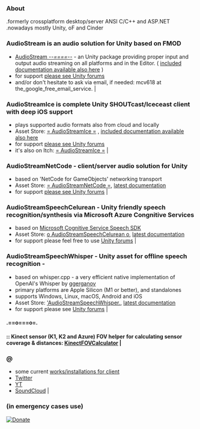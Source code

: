 ### About
.formerly crossplatform desktop/server ANSI C/C++ and ASP.NET  
.nowadays mostly Unity, oF and Cinder 

### AudioStream is an audio solution for Unity based on FMOD
- [AudioStream _--====--_](https://assetstore.unity.com/packages/tools/audio/audiostream-65411?aid=1100l7sC8) - an Unity package providing proper input and output audio streaming on all platforms and in the Editor. ( [included documentation available also here](https://github.com/r618/AudioStreamDocs) )
- for support [please see Unity forums](http://forum.unity3d.com/threads/audiostream-an-audio-streaming-solution-for-all-and-everywhere.412029/)
- and/or don't hesitate to ask via email, if needed: mcv618 at the_google_free_email_service. |

### AudioStreamIce is complete Unity SHOUTcast/Iceceast client with deep iOS support
- plays supported audio formats also from cloud and locally
- Asset Store: [= AudioStreamIce =](https://assetstore.unity.com/packages/slug/223601?aid=1100l7sC8) , [included documentation available also here](https://github.com/r618/AudioStreamIceDocs)
- for support [please see Unity forums](https://forum.unity.com/threads/audiostreamice.1289045)
- it's also on Itch: [= AudioStreamIce =](https://r618.itch.io/audiostreamice) |

### AudioStreamNetCode - client/server audio solution for Unity
- based on 'NetCode for GameObjects' networking transport
- Asset Store: [= AudioStreamNetCode =](https://assetstore.unity.com/packages/slug/233329?aid=1100l7sC8), [latest documentation](https://github.com/r618/AudioStreamNetCodeDocs/tree/master)
- for support [please see Unity forums](https://forum.unity.com/threads/audiostreamnetcode-network-audio-based-on-netcode-for-gameobjects.1318635/) |

### AudioStreamSpeechCelurean - Unity friendly speech recognition/synthesis via Microsoft Azure Congnitive Services
- based on [Microsoft Cognitive Service Speech SDK](https://github.com/Azure-Samples/cognitive-services-speech-sdk)
- Asset Store: [o AudioStreamSpeechCelurean o](https://assetstore.unity.com/packages/slug/247489?aid=1100l7sC8), [latest documentation](https://github.com/r618/AudioStreamSpeechCerulean_Docs)
- for support please feel free to use [Unity forums](https://forum.unity.com/threads/in-development-audiostreamspeechcelurean.1388841/) |

### AudioStreamSpeechWhisper - Unity asset for offline speech recognition -
- based on whisper.cpp - a very efficient native implementation of OpenAI's Whisper by [ggerganov](https://github.com/ggerganov/whisper.cpp)
- primary platforms are Apple Silicon (M1 or better), and standalones
- supports Windows, Linux, macOS, Android and iOS
- Asset Store: ['AudioStreamSpeechWhisper.](https://assetstore.unity.com/packages/slug/252484?aid=1100l7sC8), [latest documentation](https://github.com/r618/AudioStreamSpeechWhisperDocs)
- for support please see [Unity forums](https://forum.unity.com/threads/under-review-audiostreamspeechwhisper-offline-speech-recognition-system.1425582/) |

#### .==o===o=. ####
#### :: Kinect sensor (K1, K2 and Azure) FOV helper for calculating sensor coverage & distances: [KinectFOVCalculator](KinectFOVCalculator/index.html) |

### @
- some current [works/installations for client](https://www.youtube.com/channel/UCVdrkPBPUXeglvUY4hqOydA)  
- [Twitter](http://twitter.com/r618)  
- [YT](https://www.youtube.com/channel/UCacmsEiwn3EGxqunXwibAsw)  
- [SoundCloud](https://soundcloud.com/r618) |

### (in emergency cases use)
[![Donate](https://img.shields.io/badge/Donate-PayPal-green.svg)](https://www.paypal.com/cgi-bin/webscr?cmd=_s-xclick&hosted_button_id=3JB2N8R3WWTUQ)

